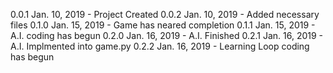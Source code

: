 0.0.1 Jan. 10, 2019 - Project Created
0.0.2 Jan. 10, 2019 - Added necessary files
0.1.0 Jan. 15, 2019 - Game has neared completion
0.1.1 Jan. 15, 2019 - A.I. coding has begun
0.2.0 Jan. 16, 2019 - A.I. Finished
0.2.1 Jan. 16, 2019 - A.I. Implmented into game.py
0.2.2 Jan. 16, 2019 - Learning Loop coding has begun